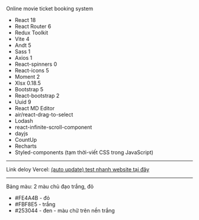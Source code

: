 Online movie ticket booking system
- React 18
- React Router 6
- Redux Toolkit
- Vite 4
- Andt 5
- Sass 1
- Axios 1
- React-spinners 0
- React-icons 5
- Moment 2
- Xlsx 0.18.5
- Bootstrap 5
- React-bootstrap 2
- Uuid 9
- React MD Editor
- air/react-drag-to-select
- Lodash
- react-infinite-scroll-component
- dayjs
- CountUp
- Recharts
- Styled-components (tạm thời-viết CSS trong JavaScript)

---

Link deloy Vercel: [(auto update) test nhanh website tại đây](https://movie-ticket-booking-website-git-main-nguyen-xuan-ans-projects.vercel.app/admin)

---

Bảng màu: 2 màu chủ đạo trắng, đỏ
- #FE4A4B - đỏ
- #FBF8E5 - trắng
- #253044 - đen - màu chữ trên nền trắng
